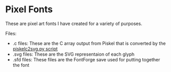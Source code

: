 # Pixel Fonts
These are pixel art fonts I have created for a variety of purposes.

Files:
- .c files: These are the C array output from Piskel that is converted by the [piskelc2svg.py script](https://github.com/ctcl-bregis/script-dump/blob/main/converters/piskelc2svg.py)
- .svg files: These are the SVG representaion of each glyph
- .sfd files: These files are the FontForge save used for putting together the font
